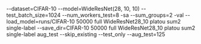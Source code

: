 --dataset=CIFAR-10 --model=WideResNet(28, 10, 10) --test_batch_size=1024 --num_workers_test=8 -sa --sum_groups=2 -val --load_model=runs/CIFAR-10 50000 full WideResNet28_10 platou sum2 single-label --save_dir=CIFAR-10 50000 full WideResNet28_10 platou sum2 single-label aug_test --skip_existing --test_only --aug_test=125